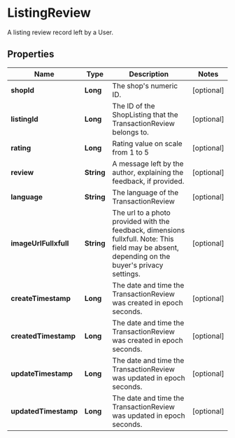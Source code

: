 

# ListingReview

A listing review record left by a User.

## Properties

| Name | Type | Description | Notes |
|------------ | ------------- | ------------- | -------------|
|**shopId** | **Long** | The shop&#39;s numeric ID. |  [optional] |
|**listingId** | **Long** | The ID of the ShopListing that the TransactionReview belongs to. |  [optional] |
|**rating** | **Long** | Rating value on scale from 1 to 5 |  [optional] |
|**review** | **String** | A message left by the author, explaining the feedback, if provided. |  [optional] |
|**language** | **String** | The language of the TransactionReview |  [optional] |
|**imageUrlFullxfull** | **String** | The url to a photo provided with the feedback, dimensions fullxfull. Note: This field may be absent, depending on the buyer&#39;s privacy settings. |  [optional] |
|**createTimestamp** | **Long** | The date and time the TransactionReview was created in epoch seconds. |  [optional] |
|**createdTimestamp** | **Long** | The date and time the TransactionReview was created in epoch seconds. |  [optional] |
|**updateTimestamp** | **Long** | The date and time the TransactionReview was updated in epoch seconds. |  [optional] |
|**updatedTimestamp** | **Long** | The date and time the TransactionReview was updated in epoch seconds. |  [optional] |




